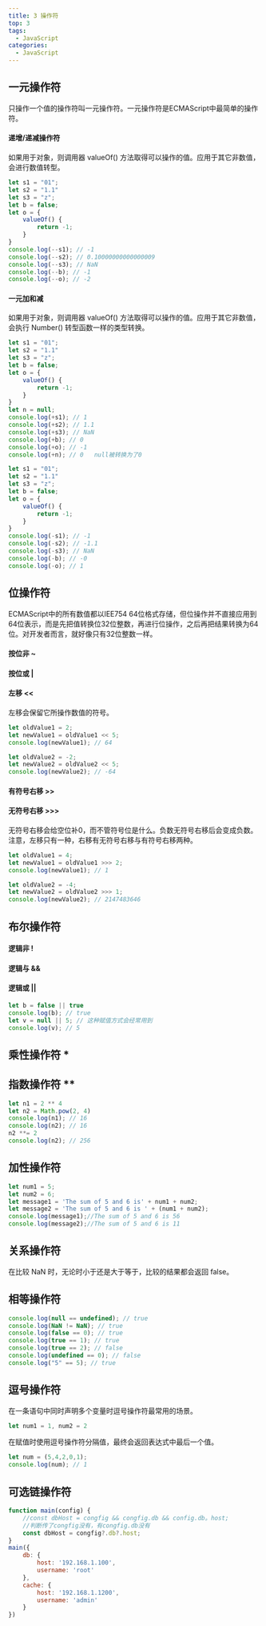 ```yaml
---
title: 3 操作符
top: 3
tags:
  - JavaScript
categories:
  - JavaScript
---
```


<h2>一元操作符</h2>

只操作一个值的操作符叫一元操作符。一元操作符是ECMAScript中最简单的操作符。

<h4>递增/递减操作符 </h4>

如果用于对象，则调用器 valueOf() 方法取得可以操作的值。应用于其它非数值，会进行数值转型。

```javascript
let s1 = "01";
let s2 = "1.1"
let s3 = "z";
let b = false;
let o = {
    valueOf() {
        return -1;
    }
}
console.log(--s1); // -1
console.log(--s2); // 0.10000000000000009
console.log(--s3); // NaN
console.log(--b); // -1
console.log(--o); // -2
```

<h4>一元加和减</h4>

如果用于对象，则调用器 valueOf() 方法取得可以操作的值。应用于其它非数值，会执行 Number() 转型函数一样的类型转换。

```javascript
let s1 = "01";
let s2 = "1.1"
let s3 = "z";
let b = false;
let o = {
    valueOf() {
        return -1;
    }
}
let n = null;
console.log(+s1); // 1
console.log(+s2); // 1.1
console.log(+s3); // NaN
console.log(+b); // 0
console.log(+o); // -1
console.log(+n); // 0 	null被转换为了0
```

```javascript
let s1 = "01";
let s2 = "1.1"
let s3 = "z";
let b = false;
let o = {
    valueOf() {
        return -1;
    }
}
console.log(-s1); // -1
console.log(-s2); // -1.1
console.log(-s3); // NaN
console.log(-b); // -0
console.log(-o); // 1
```

<h2>位操作符</h2>

ECMAScript中的所有数值都以IEE754 64位格式存储，但位操作并不直接应用到64位表示，而是先把值转换位32位整数，再进行位操作，之后再把结果转换为64位。对开发者而言，就好像只有32位整数一样。

<h4>按位非 ~</h4>

<h4>按位或 |</h4>

<h4>左移 <<</h4>

左移会保留它所操作数值的符号。

```javascript
let oldValue1 = 2;
let newValue1 = oldValue1 << 5;
console.log(newValue1); // 64

let oldValue2 = -2;
let newValue2 = oldValue2 << 5;
console.log(newValue2); // -64
```

<h4>有符号右移 >></h4>

<h4>无符号右移 >>></h4>

无符号右移会给空位补0，而不管符号位是什么。负数无符号右移后会变成负数。注意，左移只有一种，右移有无符号右移与有符号右移两种。

```javascript
let oldValue1 = 4;
let newValue1 = oldValue1 >>> 2;
console.log(newValue1); // 1

let oldValue2 = -4;
let newValue2 = oldValue2 >>> 1;
console.log(newValue2); // 2147483646
```

<h2>布尔操作符</h2>

<h4>逻辑非 !</h4>

<h4>逻辑与 &&</h4>

<h4>逻辑或 ||</h4>

```javascript
let b = false || true
console.log(b); // true
let v = null || 5; // 这种赋值方式会经常用到
console.log(v); // 5
```

<h2>乘性操作符 *</h2>

<h2>指数操作符 **</h2>

```javascript
let n1 = 2 ** 4
let n2 = Math.pow(2, 4)
console.log(n1); // 16
console.log(n2); // 16
n2 **= 2
console.log(n2); // 256
```

<h2>加性操作符</h2>

```javascript
let num1 = 5;
let num2 = 6;
let message1 = 'The sum of 5 and 6 is' + num1 + num2;
let message2 = 'The sum of 5 and 6 is ' + (num1 + num2);
console.log(message1);//The sum of 5 and 6 is 56
console.log(message2);//The sum of 5 and 6 is 11
```

<h2>关系操作符</h2>

在比较 NaN 时，无论时小于还是大于等于，比较的结果都会返回 false。

<h2>相等操作符</h2>

```javascript
console.log(null == undefined); // true
console.log(NaN != NaN); // true
console.log(false == 0); // true
console.log(true == 1); // true
console.log(true == 2); // false
console.log(undefined == 0); // false
console.log("5" == 5); // true
```

<h2>逗号操作符</h2>

在一条语句中同时声明多个变量时逗号操作符最常用的场景。

```javascript
let num1 = 1, num2 = 2
```

在赋值时使用逗号操作符分隔值，最终会返回表达式中最后一个值。

```javascript
let num = (5,4,2,0,1);
console.log(num); // 1
```

## 可选链操作符

```javascript
function main(config) {
    //const dbHost = congfig && congfig.db && config.db。host;
    //判断传了congfig没有，有congfig.db没有
    const dbHost = congfig?.db?.host;
}
main({
    db: {
        host: '192.168.1.100',
        username: 'root'
    },
    cache: {
        host: '192.168.1.1200',
        username: 'admin'
    }
})
```

